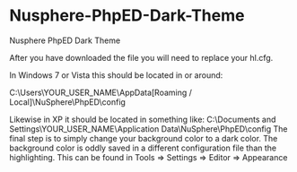 Nusphere-PhpED-Dark-Theme
=========================

Nusphere PhpED Dark Theme


After you have downloaded the file you will need to replace your hl.cfg.

In Windows 7 or Vista this should be located in or around:

C:\Users\YOUR_USER_NAME\AppData\[Roaming / Local]\NuSphere\PhpED\config

Likewise in XP it should be located in something like:
C:\Documents and Settings\YOUR_USER_NAME\Application Data\NuSphere\PhpED\config
The final step is to simply change your background color to a dark color. The background color is oddly saved in a different configuration file than the highlighting. This can be found in Tools ⇒ Settings ⇒ Editor ⇒ Appearance

